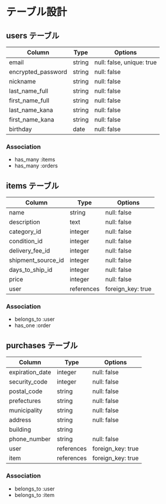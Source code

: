 # テーブル設計

## users テーブル

| Column               | Type    | Options                   |
| -------------------- | ------- | ------------------------- |
| email                | string  | null: false, unique: true |
| encrypted_password   | string  | null: false               |
| nickname             | string  | null: false               |
| last_name_full       | string  | null: false               |
| first_name_full      | string  | null: false               |
| last_name_kana       | string  | null: false               |
| first_name_kana      | string  | null: false               |
| birthday             | date    | null: false               |

### Association

- has_many :items
- has_many :orders

## items テーブル

| Column             | Type       | Options           | 
| ------------------ | ---------- | ----------------- |
| name               | string     | null: false       |
| description        | text       | null: false       |
| category_id        | integer    | null: false       |
| condition_id       | integer    | null: false       |
| delivery_fee_id    | integer    | null: false       |
| shipment_source_id | integer    | null: false       |
| days_to_ship_id    | integer    | null: false       |
| price              | integer    | null: false       |
| user               | references | foreign_key: true |

### Association

- belongs_to :user
- has_one :order

## purchases テーブル

| Column          | Type       | Options           |
| --------------- | ---------- | ----------------- |
| expiration_date | integer    | null: false       |
| security_code   | integer    | null: false       |
| postal_code     | string     | null: false       |
| prefectures     | string     | null: false       |
| municipality    | string     | null: false       |
| address         | string     | null: false       |
| building        | string     |                   |
| phone_number    | string     | null: false       |
| user            | references | foreign_key: true |
| item            | references | foreign_key: true |

### Association

- belongs_to :user
- belongs_to :item
